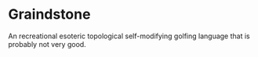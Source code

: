 # Graindstone
An recreational esoteric topological self-modifying golfing language that is probably not very good.
